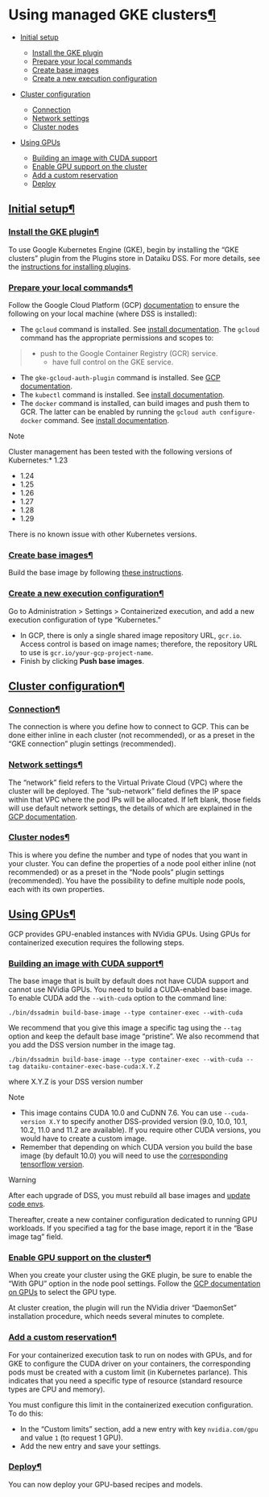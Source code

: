 Using managed GKE clusters[¶](#using-managed-gke-clusters "Permalink to this heading")
======================================================================================



* [Initial setup](#initial-setup)


	+ [Install the GKE plugin](#install-the-gke-plugin)
	+ [Prepare your local commands](#prepare-your-local-commands)
	+ [Create base images](#create-base-images)
	+ [Create a new execution configuration](#create-a-new-execution-configuration)
* [Cluster configuration](#cluster-configuration)


	+ [Connection](#connection)
	+ [Network settings](#network-settings)
	+ [Cluster nodes](#cluster-nodes)
* [Using GPUs](#using-gpus)


	+ [Building an image with CUDA support](#building-an-image-with-cuda-support)
	+ [Enable GPU support on the cluster](#enable-gpu-support-on-the-cluster)
	+ [Add a custom reservation](#add-a-custom-reservation)
	+ [Deploy](#deploy)




[Initial setup](#id1)[¶](#initial-setup "Permalink to this heading")
--------------------------------------------------------------------



### [Install the GKE plugin](#id2)[¶](#install-the-gke-plugin "Permalink to this heading")


To use Google Kubernetes Engine (GKE), begin by installing the “GKE clusters” plugin from the Plugins store in Dataiku DSS. For more details, see the [instructions for installing plugins](../../plugins/installing.html).




### [Prepare your local commands](#id3)[¶](#prepare-your-local-commands "Permalink to this heading")


Follow the Google Cloud Platform (GCP) [documentation](https://cloud.google.com/kubernetes-engine/docs/quickstart) to ensure the following on your local machine (where DSS is installed):


* The `gcloud` command is installed. See [install documentation](https://cloud.google.com/sdk/docs/install). The `gcloud` command has the appropriate permissions and scopes to:



> + push to the Google Container Registry (GCR) service.
> 	+ have full control on the GKE service.
* The `gke-gcloud-auth-plugin` command is installed. See [GCP documentation](https://cloud.google.com/blog/products/containers-kubernetes/kubectl-auth-changes-in-gke).
* The `kubectl` command is installed. See [install documentation](https://cloud.google.com/kubernetes-engine/docs/how-to/cluster-access-for-kubectl).
* The `docker` command is installed, can build images and push them to GCR. The latter can be enabled by running the `gcloud auth configure-docker` command. See [install documentation](https://docs.docker.com/engine/install/).



Note



Cluster management has been tested with the following versions of Kubernetes:* 1\.23
* 1\.24
* 1\.25
* 1\.26
* 1\.27
* 1\.28
* 1\.29




There is no known issue with other Kubernetes versions.





### [Create base images](#id4)[¶](#create-base-images "Permalink to this heading")


Build the base image by following [these instructions](../setup-k8s.html#k8s-base-image).




### [Create a new execution configuration](#id5)[¶](#create-a-new-execution-configuration "Permalink to this heading")


Go to Administration \> Settings \> Containerized execution, and add a new execution configuration of type “Kubernetes.”


* In GCP, there is only a single shared image repository URL, `gcr.io`. Access control is based on image names; therefore, the repository URL to use is `gcr.io/your-gcp-project-name`.
* Finish by clicking **Push base images**.





[Cluster configuration](#id6)[¶](#cluster-configuration "Permalink to this heading")
------------------------------------------------------------------------------------



### [Connection](#id7)[¶](#connection "Permalink to this heading")


The connection is where you define how to connect to GCP. This can be done either inline in each cluster (not recommended), or as a preset in the “GKE connection” plugin settings (recommended).




### [Network settings](#id8)[¶](#network-settings "Permalink to this heading")


The “network” field refers to the Virtual Private Cloud (VPC) where the cluster will be deployed. The “sub\-network” field defines the IP space within that VPC where the pod IPs will be allocated.
If left blank, those fields will use default network settings, the details of which are explained in the [GCP documentation](https://cloud.google.com/kubernetes-engine/docs/quickstart).




### [Cluster nodes](#id9)[¶](#cluster-nodes "Permalink to this heading")


This is where you define the number and type of nodes that you want in your cluster. You can define the properties of a node pool either inline (not recommended) or as a preset in the “Node pools” plugin settings (recommended). You have the possibility to define multiple node pools, each with its own properties.





[Using GPUs](#id10)[¶](#using-gpus "Permalink to this heading")
---------------------------------------------------------------


GCP provides GPU\-enabled instances with NVidia GPUs. Using GPUs for containerized execution requires the following steps.



### [Building an image with CUDA support](#id11)[¶](#building-an-image-with-cuda-support "Permalink to this heading")


The base image that is built by default does not have CUDA support and cannot use NVidia GPUs.
You need to build a CUDA\-enabled base image. To enable CUDA add the `--with-cuda` option to the command line:



```
./bin/dssadmin build-base-image --type container-exec --with-cuda
```

We recommend that you give this image a specific tag using the `--tag` option and keep the default base image “pristine”. We also recommend that you add the DSS version number in the image tag.



```
./bin/dssadmin build-base-image --type container-exec --with-cuda --tag dataiku-container-exec-base-cuda:X.Y.Z
```

where X.Y.Z is your DSS version number



Note


* This image contains CUDA 10\.0 and CuDNN 7\.6\. You can use `--cuda-version X.Y` to specify another DSS\-provided version (9\.0, 10\.0, 10\.1, 10\.2, 11\.0 and 11\.2 are available).
If you require other CUDA versions, you would have to create a custom image.
* Remember that depending on which CUDA version you build the base image (by default 10\.0\) you will need to use
the [corresponding tensorflow version](https://www.tensorflow.org/install/source#gpu).




Warning


After each upgrade of DSS, you must rebuild all base images and [update code envs](../code-envs.html).



Thereafter, create a new container configuration dedicated to running GPU workloads. If you specified a tag for the base image, report it in the “Base image tag” field.




### [Enable GPU support on the cluster](#id12)[¶](#enable-gpu-support-on-the-cluster "Permalink to this heading")


When you create your cluster using the GKE plugin, be sure to enable the “With GPU” option in the node pool settings. Follow the [GCP documentation on GPUs](https://cloud.google.com/compute/docs/gpus/) to select the GPU type.


At cluster creation, the plugin will run the NVidia driver “DaemonSet” installation procedure, which needs several minutes to complete.




### [Add a custom reservation](#id13)[¶](#add-a-custom-reservation "Permalink to this heading")


For your containerized execution task to run on nodes with GPUs, and for GKE to configure the CUDA driver on your containers, the corresponding pods must be created with a custom limit (in Kubernetes parlance). This indicates that you need a specific type of resource (standard resource types are CPU and memory).


You must configure this limit in the containerized execution configuration. To do this:


* In the “Custom limits” section, add a new entry with key `nvidia.com/gpu` and value `1` (to request 1 GPU).
* Add the new entry and save your settings.




### [Deploy](#id14)[¶](#deploy "Permalink to this heading")


You can now deploy your GPU\-based recipes and models.